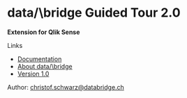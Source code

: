 # data/\bridge Guided Tour 2.0 
**Extension for Qlik Sense**

Links
- [Documentation](./doc/readme.md)
- [About data/\bridge](https://www.databride.ch)
- [Version 1.0](https://github.com/ChristofSchwarz/db_ext_guidedtour)

Author: christof.schwarz@databridge.ch
